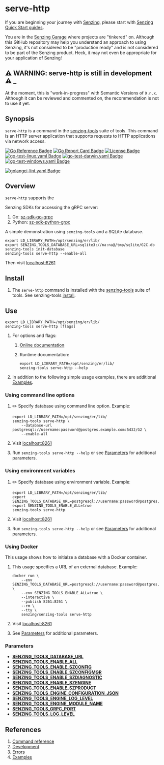# serve-http

If you are beginning your journey with [Senzing],
please start with [Senzing Quick Start guides].

You are in the [Senzing Garage] where projects are "tinkered" on.
Although this GitHub repository may help you understand an approach to using Senzing,
it's not considered to be "production ready" and is not considered to be part of the Senzing product.
Heck, it may not even be appropriate for your application of Senzing!

## :warning: WARNING: serve-http is still in development :warning: _

At the moment, this is "work-in-progress" with Semantic Versions of `0.n.x`.
Although it can be reviewed and commented on,
the recommendation is not to use it yet.

## Synopsis

`serve-http` is a command in the [senzing-tools] suite of tools.
This command is an
HTTP server application that supports requests to HTTP applications via network access.

[![Go Reference Badge]][Package reference]
[![Go Report Card Badge]][Go Report Card]
[![License Badge]][License]
[![go-test-linux.yaml Badge]][go-test-linux.yaml]
[![go-test-darwin.yaml Badge]][go-test-darwin.yaml]
[![go-test-windows.yaml Badge]][go-test-windows.yaml]

[![golangci-lint.yaml Badge]][golangci-lint.yaml]

## Overview

`serve-http` supports the

Senzing SDKs for accessing the gRPC server:

1. Go: [sz-sdk-go-grpc]
1. Python: [sz-sdk-python-grpc]

A simple demonstration using `senzing-tools` and a SQLite database.

```console
export LD_LIBRARY_PATH=/opt/senzing/er/lib/
export SENZING_TOOLS_DATABASE_URL=sqlite3://na:na@/tmp/sqlite/G2C.db
senzing-tools init-database
senzing-tools serve-http --enable-all

```

Then visit [localhost:8261]

## Install

1. The `serve-http` command is installed with the [senzing-tools] suite of tools.
   See senzing-tools [install].

## Use

```console
export LD_LIBRARY_PATH=/opt/senzing/er/lib/
senzing-tools serve-http [flags]
```

1. For options and flags:
    1. [Online documentation]
    1. Runtime documentation:

        ```console
        export LD_LIBRARY_PATH=/opt/senzing/er/lib/
        senzing-tools serve-http --help
        ```

1. In addition to the following simple usage examples, there are additional [Examples].

### Using command line options

1. :pencil2: Specify database using command line option.
   Example:

    ```console
    export LD_LIBRARY_PATH=/opt/senzing/er/lib/
    senzing-tools serve-http \
        --database-url postgresql://username:password@postgres.example.com:5432/G2 \
        --enable-all

    ```

1. Visit [localhost:8261]
1. Run `senzing-tools serve-http --help` or see [Parameters] for additional parameters.

### Using environment variables

1. :pencil2: Specify database using environment variable.
   Example:

    ```console
    export LD_LIBRARY_PATH=/opt/senzing/er/lib/
    export SENZING_TOOLS_DATABASE_URL=postgresql://username:password@postgres.example.com:5432/G2
    export SENZING_TOOLS_ENABLE_ALL=true
    senzing-tools serve-http
    ```

1. Visit [localhost:8261]
1. Run `senzing-tools serve-http --help` or see [Parameters] for additional parameters.

### Using Docker

This usage shows how to initialze a database with a Docker container.

1. This usage specifies a URL of an external database.
   Example:

    ```console
    docker run \
        --env SENZING_TOOLS_DATABASE_URL=postgresql://username:password@postgres.example.com:5432/G2 \
        --env SENZING_TOOLS_ENABLE_ALL=true \
        --interactive \
        --publish 8261:8261 \
        --rm \
        --tty \
        senzing/senzing-tools serve-http

    ```

1. Visit [localhost:8261]
1. See [Parameters] for additional parameters.

### Parameters

- **[SENZING_TOOLS_DATABASE_URL]**
- **[SENZING_TOOLS_ENABLE_ALL]**
- **[SENZING_TOOLS_ENABLE_SZCONFIG]**
- **[SENZING_TOOLS_ENABLE_SZCONFIGMGR]**
- **[SENZING_TOOLS_ENABLE_SZDIAGNOSTIC]**
- **[SENZING_TOOLS_ENABLE_SZENGINE]**
- **[SENZING_TOOLS_ENABLE_SZPRODUCT]**
- **[SENZING_TOOLS_ENGINE_CONFIGURATION_JSON]**
- **[SENZING_TOOLS_ENGINE_LOG_LEVEL]**
- **[SENZING_TOOLS_ENGINE_MODULE_NAME]**
- **[SENZING_TOOLS_GRPC_PORT]**
- **[SENZING_TOOLS_LOG_LEVEL]**

## References

1. [Command reference]
1. [Development]
1. [Errors]
1. [Examples]

[Command reference]: https://hub.senzing.com/senzing-tools/senzing-tools_serve-http.html
[Development]: docs/development.md
[Errors]: docs/errors.md
[Examples]: docs/examples.md
[Go Reference Badge]: <https://pkg.go.dev/badge/github.com/senzing-garage/serve-http.svg>
[Go Report Card Badge]: <https://goreportcard.com/badge/github.com/senzing-garage/serve-http>
[Go Report Card]: <https://goreportcard.com/report/github.com/senzing-garage/serve-http>
[License Badge]: <https://img.shields.io/badge/License-Apache2-brightgreen.svg>
[License]: <https://github.com/senzing-garage/serve-http/blob/main/LICENSE>
[Online documentation]: <https://hub.senzing.com/senzing-tools/senzing-tools_serve-http.html>
[Package reference]: <https://pkg.go.dev/github.com/senzing-garage/serve-http>
[Parameters]: #parameters
[SENZING_TOOLS_DATABASE_URL]: <https://github.com/senzing-garage/knowledge-base/blob/main/lists/environment-variables.md#senzing_tools_database_url>
[SENZING_TOOLS_ENABLE_ALL]: <https://github.com/senzing-garage/knowledge-base/blob/main/lists/environment-variables.md#senzing_tools_enable_all>
[SENZING_TOOLS_ENABLE_SZCONFIGMGR]: <https://github.com/senzing-garage/knowledge-base/blob/main/lists/environment-variables.md#senzing_tools_enable_szconfigmgr>
[SENZING_TOOLS_ENABLE_SZCONFIG]: <https://github.com/senzing-garage/knowledge-base/blob/main/lists/environment-variables.md#senzing_tools_enable_szconfig>
[SENZING_TOOLS_ENABLE_SZDIAGNOSTIC]: <https://github.com/senzing-garage/knowledge-base/blob/main/lists/environment-variables.md#senzing_tools_enable_szdiagnostic>
[SENZING_TOOLS_ENABLE_SZENGINE]: <https://github.com/senzing-garage/knowledge-base/blob/main/lists/environment-variables.md#senzing_tools_enable_szengine>
[SENZING_TOOLS_ENABLE_SzPRODUCT]: <https://github.com/senzing-garage/knowledge-base/blob/main/lists/environment-variables.md#senzing_tools_enable_szproduct>
[SENZING_TOOLS_ENGINE_CONFIGURATION_JSON]: <https://github.com/senzing-garage/knowledge-base/blob/main/lists/environment-variables.md#senzing_tools_engine_configuration_json>
[SENZING_TOOLS_ENGINE_LOG_LEVEL]: <https://github.com/senzing-garage/knowledge-base/blob/main/lists/environment-variables.md#senzing_tools_engine_log_level>
[SENZING_TOOLS_ENGINE_MODULE_NAME]: <https://github.com/senzing-garage/knowledge-base/blob/main/lists/environment-variables.md#senzing_tools_engine_module_name>
[SENZING_TOOLS_GRPC_PORT]: <https://github.com/senzing-garage/knowledge-base/blob/main/lists/environment-variables.md#senzing_tools_grpc_port>
[SENZING_TOOLS_LOG_LEVEL]: <https://github.com/senzing-garage/knowledge-base/blob/main/lists/environment-variables.md#senzing_tools_log_level>
[Senzing Garage]: <https://github.com/senzing-garage>
[Senzing Quick Start guides]: <https://docs.senzing.com/quickstart/>
[Senzing]: <https://senzing.com/>
[sz-sdk-go-grpc]: <https://github.com/senzing/sz-sdk-go-grpc>
[sz-sdk-python-grpc]: <https://github.com/senzing-garage/sz-sdk-python-grpc>
[go-test-darwin.yaml Badge]: <https://github.com/senzing-garage/serve-http/actions/workflows/go-test-darwin.yaml/badge.svg>
[go-test-darwin.yaml]: <https://github.com/senzing-garage/serve-http/actions/workflows/go-test-darwin.yaml>
[go-test-linux.yaml Badge]: <https://github.com/senzing-garage/serve-http/actions/workflows/go-test-linux.yaml/badge.svg>
[go-test-linux.yaml]: <https://github.com/senzing-garage/serve-http/actions/workflows/go-test-linux.yaml>
[go-test-windows.yaml Badge]: <https://github.com/senzing-garage/serve-http/actions/workflows/go-test-windows.yaml/badge.svg>
[go-test-windows.yaml]: <https://github.com/senzing-garage/serve-http/actions/workflows/go-test-windows.yaml>
[golangci-lint.yaml Badge]: <https://github.com/senzing-garage/serve-http/actions/workflows/golangci-lint.yaml/badge.svg>
[golangci-lint.yaml]: <https://github.com/senzing-garage/serve-http/actions/workflows/golangci-lint.yaml>
[install]: <https://github.com/senzing-garage/senzing-tools#install>
[localhost:8261]: <http://localhost:8261>
[senzing-tools]: <https://github.com/senzing-garage/senzing-tools>
